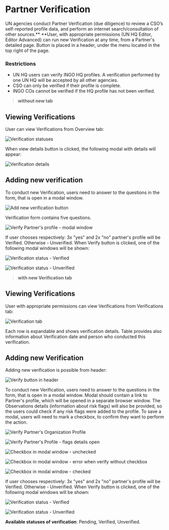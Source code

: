 # Partner Verification

UN agencies conduct Partner Verification \(due diligence\) to review a CSO’s self-reported profile data, and perform an internet search/consultation of other sources.** **User, with appropriate permissions \(UN HQ Editor, Editor Advanced\) can run new Verification at any time, from a Partner's detailed page. Button is placed in a header, under the menu located in the top right of the page.

### Restrictions

* UN HQ users can verify INGO HQ profiles. A verification performed by one UN HQ will be accepted by all other agencies.
* CSO can only be verified if their profile is complete.
* INGO COs cannot be verified if the HQ profile has not been verified.



> **without new tab**

## Viewing Verifications

User can view Verifications from Overview tab:

![Verification statuses](../.gitbook/assets/screen-shot-2018-04-16-at-11.56.23.png)

When view details button is clicked, the following modal with details will appear:

![Verification details](../.gitbook/assets/screen-shot-2018-04-16-at-11.56.33.png)

## Adding new verification

To conduct new Verification, users need to answer to the questions in the form, that is open in a modal window.



![Add new verification button](../.gitbook/assets/screen-shot-2018-04-16-at-11.56.42.png)

Verification form contains five questions. 

![Verify Partner&apos;s profile - modal window](../.gitbook/assets/screen-shot-2018-04-16-at-11.56.48.png)

If user chooses respectively: 3x "yes" and 2x "no" partner's profile will be Verified. Otherwise - Unverified. When Verify button is clicked, one of the following modal windows will be shown:

![Verification status - Verified](../.gitbook/assets/screen-shot-2018-04-16-at-12.01.03.png)



![Verification status - Unverified](../.gitbook/assets/screen-shot-2018-04-16-at-12.01.19.png)

> **with new Verification tab**

## Viewing Verifications

User with appropriate permissions can view Verifications from Verifications tab:

![Verification tab](../.gitbook/assets/screen-shot-2018-04-16-at-11.46.58.png)

Each row is expandable and shows verification details. Table provides also information about Verification date and person who conducted this verification.

## Adding new Verification

Adding new verification is possible from header:

![Verify button in header](../.gitbook/assets/screen-shot-2018-04-16-at-11.44.48.png)

To conduct new Verification, users need to answer to the questions in the form, that is open in a modal window. Modal should contain a link to Partner's profile, which will be opened in a separate browser window. The Observations details \(information about risk flags\) will also be provided, so the users could check if any risk flags were added to the profile. To save a modal, users will need to mark a checkbox, to confirm they want to perform the action.

![Verify Partner&apos;s Organization Profile](../.gitbook/assets/screen-shot-2018-04-16-at-12.13.37.png)

![Verify Partner&apos;s Profile - flags details open](../.gitbook/assets/screen-shot-2018-04-16-at-12.13.43.png)

![Checkbox in modal window - unchecked](../.gitbook/assets/screen-shot-2018-04-16-at-12.13.51.png)

![Checkbox in modal window - error when verify without checkbox](../.gitbook/assets/screen-shot-2018-04-16-at-12.13.58.png)

![Checkbox in modal window - checked](../.gitbook/assets/screen-shot-2018-04-16-at-12.14.03.png)

If user chooses respectively: 3x "yes" and 2x "no" partner's profile will be Verified. Otherwise - Unverified. When Verify button is clicked, one of the following modal windows will be shown:

![Verification status - Verified](../.gitbook/assets/screen-shot-2018-04-16-at-12.01.03%20%281%29.png)

![Verification status - Unverified](../.gitbook/assets/screen-shot-2018-04-16-at-12.01.19%20%281%29.png)

**Available statuses of verification**: Pending, Verified, Unverified.



